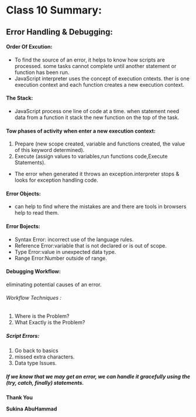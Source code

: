 # Class 10 Summary:

## Error Handling & Debugging:

#### Order Of Excution:
* To find the source of an error, it helps to know how scripts are processed. some tasks
cannot complete until another statement or function has been run.
* JavaScript interpreter uses the concept of execution cntexts. ther is one execution context and each function creates a new execution context.

#### The Stack:
* JavaScript process one line of code at a time. when statement need data from a function it stack the new function on the top of the task.

#### Tow phases of activity when enter a new execution context:
1. Prepare (new scope created, variable and functions created, the value of this keyword determined).
2. Execute (assign values to variables,run functions code,Execute Statements).
* The error when generated it throws an exception.interpreter stops & looks for exception handling code.

#### Error Objects:
* can help to find where the mistakes are and there are tools in browsers help to read them.

#### Error Bojects:
* Syntax Error: incorrect use of the language rules.
* Reference Error:variable that is not declared or is out of scope.
* Type Error:value in unexpected data type.
* Range Error:Number outside of range.

#### Debugging Workflow:
eliminating potential causes of an error.
###### Workflow Techniques :
1. Where is the Problem?
2. What Exactly is the Problem?

##### Script Errors:
1. Go back to basics
2. missed extra characters.
3. Data type Issues.

##### If we know that we may get an error, we can handle it gracefully using the (try, catch, finally) statements.

**Thank You**

**Sukina AbuHammad**